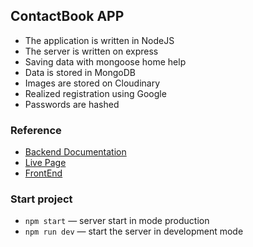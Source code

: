 ## ContactBook APP

- The application is written in NodeJS
- The server is written on express
- Saving data with mongoose home help
- Data is stored in MongoDB
- Images are stored on Cloudinary
- Realized registration using Google
- Passwords are hashed

### Reference

- [Backend Documentation ](https://contacts-04gv.onrender.com/api-docs)
- [Live Page ](https://yevheniizinych.github.io/goit-react-hw-08-phonebook/)
- [FrontEnd ](https://github.com/YevheniiZinych/goit-react-hw-08-phonebook)

### Start project

- `npm start` &mdash; server start in mode production
- `npm run dev` &mdash; start the server in development mode
